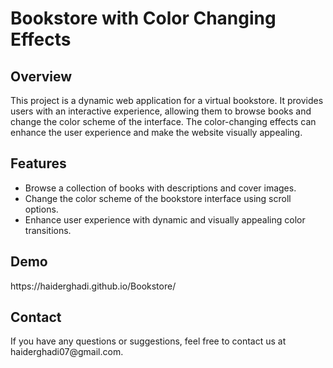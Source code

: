 <!DOCTYPE html>
<html>
<head>
</head>
<body>

<h1>Bookstore with Color Changing Effects</h1>

<h2>Overview</h2>

<p>This project is a dynamic web application for a virtual bookstore. It provides users with an interactive experience, allowing them to browse books and change the color scheme of the interface. The color-changing effects can enhance the user experience and make the website visually appealing.</p>

<h2>Features</h2>

<ul>
    <li>Browse a collection of books with descriptions and cover images.</li>
    <li>Change the color scheme of the bookstore interface using scroll options.</li>
    <li>Enhance user experience with dynamic and visually appealing color transitions.</li>
</ul>


<h2>Demo</h2>

<p>https://haiderghadi.github.io/Bookstore/</p>


<h2>Contact</h2>

<p>If you have any questions or suggestions, feel free to contact us at haiderghadi07@gmail.com.</p>

</body>
</html>
